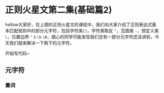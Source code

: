 # 正则火星文第二集(基础篇2)

hellow大家好，在上期的正则火星文的课程中，我们向大家介绍了正则表达式基本匹配规则中的部分元字符，包括字符类`[]`，字符类取反 `^`，范围类 `-`，预定义类 `\`，位置边界 `^` `$` `\b` `\B`，细心的同学可能发现我们还有一部分元字符还没讲到，今天我们就来解决一下剩下的元字符。

开始写代码~

## 元字符

### 量词



